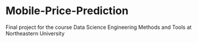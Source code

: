 # Mobile-Price-Prediction
Final project for the course Data Science Engineering Methods and Tools at Northeastern University
